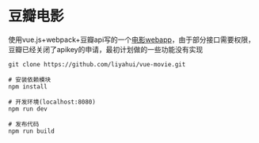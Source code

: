 # 豆瓣电影
使用vue.js+webpack+豆瓣api写的一个[电影webapp](http://liyahui.github.io/vue-movie)，由于部分接口需要权限，豆瓣已经关闭了apikey的申请，最初计划做的一些功能没有实现

```shell
git clone https://github.com/liyahui/vue-movie.git

# 安装依赖模块
npm install

# 开发环境(localhost:8080)
npm run dev

# 发布代码
npm run build
```
